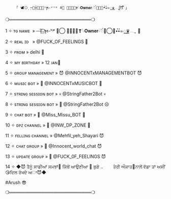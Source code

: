         「 🕊️⃝‌ٖٖٖٖ ‌ٖٖٖٖٖ─‌⃛┼𝆺𝅥⃝ᶦϻ‌-ᵛ‌ᵎᵖ ≛⃝ 𝐀𝐚𝐫𝐮❣𓆩𝐎𝐰𝐧𝐞𝐫𓆪ꪾ🥀⃝⃪•๋๋๋๋๋๋๋๋๋๋๋๋๋•๋๋๋๋๋๋⌯꯭꯭♛𓂃ֶָ֢ᥫ᭡፝֟፝֟ 」
</h2>

<p align="center"><a href="https://graph.org/file/d60f4fad999dd3a9d6427.jpg"></a></p>


❍══════════════════════════❍




1 ✧ ᴛɢ ɴᴀᴍᴇ  » ─‌⃛┼𝆺𝅥⃝ᶦϻ‌-ᵛ‌ᵎᵖ ≛⃝ 𝐀𝐚𝐫𝐮❣𓆩𝐎𝐰𝐧𝐞𝐫𓆪ꪾ🥀⃝⃪•๋๋๋๋๋๋๋๋๋๋๋๋๋•๋๋๋๋๋๋⌯꯭꯭♛𓂃ֶָ֢  🥵





2 ✧ ʀᴇᴀʟ ɪᴅ   » @FUCK_OF_FEELINGS  🌸





3 ✧ ғʀᴏᴍ » delhi 💙





4 ✧ ᴍʏ ʙɪʀᴛʜᴅᴀʏ » 12 ᴊᴀɴ🎂





5 ✧ ɢʀᴏᴜᴘ ᴍᴀɴᴀɢᴇᴍᴇɴᴛ » 😈 @INNOCENTxMANAGEMENTBOT 😈





6 ✧ ᴍᴜsɪᴄ ʙᴏᴛ » 🎸 @INNOCENTxMUSICBOT 🎸





7 ✧ sᴛʀɪɴɢ sᴇssɪᴏɴ ʙᴏᴛ » 💀 @StringFather2Bot 💀






8 ✧  sᴛʀɪɴɢ sᴇssɪᴏɴ ʙᴏᴛ » 🚬 @StringFather2Bot 😒





9 ✧ ᴄʜᴀᴛ ʙᴏᴛ » 🌉 @Miss_Missu_BOT 🌉





10 ✧ ᴅᴘᴢ ᴄʜᴀɴɴᴇʟ » 🥺 @INW_DP_ZONE 🥺





11 ✧ ғᴇʟʟɪɴɢ  ᴄʜᴀɴɴᴇʟ » @Mehfil_yeh_Shayari 😈





12 ✧ ᴄʜᴀᴛ ɢʀᴏᴜᴘ » 👼 @Innocent_world_chat 😈





13 ✧ ᴜᴘᴅᴀᴛᴇ ɢʀᴏᴜᴘ » 👼 @FUCK_0F_FEELINGS 😈






14 ✧ ◆😈 ਤੈਨੂੰ ਸਾਡੀਆਂ ਸਮਝਾਂ🤔 ਕਿੱਥੋਂ ਆਉਣੀਆ 🚨  ਬੁਗੇ ..
       ਤੇਰੀ ਔਕਾਤ🤪ਨਾਲੋਂ ਵੱਡਾ ਤਾਂ ਅਸੀਂ 😘ਦਿਲ ਰੱਖਦੇ ਅਾ😈◆


#Arush 😎



❍══════════════════════════❍
